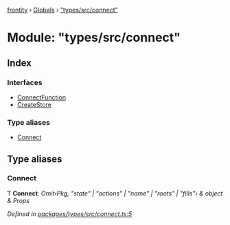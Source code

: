 [frontity](../README.md) › [Globals](../globals.md) › ["types/src/connect"](_types_src_connect_.md)

# Module: "types/src/connect"

## Index

### Interfaces

* [ConnectFunction](../interfaces/_types_src_connect_.connectfunction.md)
* [CreateStore](../interfaces/_types_src_connect_.createstore.md)

### Type aliases

* [Connect](_types_src_connect_.md#connect)

## Type aliases

###  Connect

Ƭ **Connect**: *Omit‹Pkg, "state" | "actions" | "name" | "roots" | "fills"› & object & Props*

*Defined in [packages/types/src/connect.ts:5](https://github.com/frontity/frontity/blob/eb6bfe49/packages/types/src/connect.ts#L5)*
